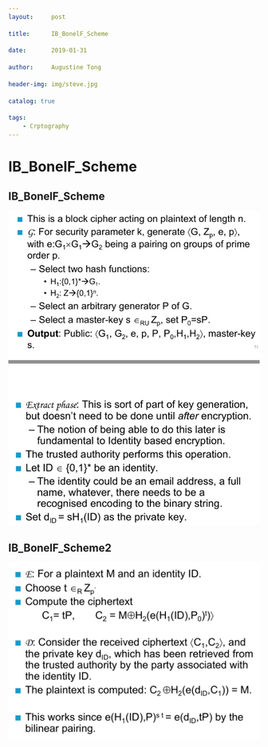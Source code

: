 ```yaml
---
layout:     post

title:      IB_BonelF_Scheme

date:       2019-01-31

author:     Augustine Tong

header-img: img/steve.jpg

catalog: true

tags:
    - Crptography
---
```


# IB_BonelF_Scheme


## IB_BonelF_Scheme
![IB_BonelF_Scheme](/img/crpto/IB_BonelF_Scheme.png)

## IB_BonelF_Scheme2
![IB_BonelF_Scheme2](/img/crpto/IB_BonelF_Scheme2.png)


